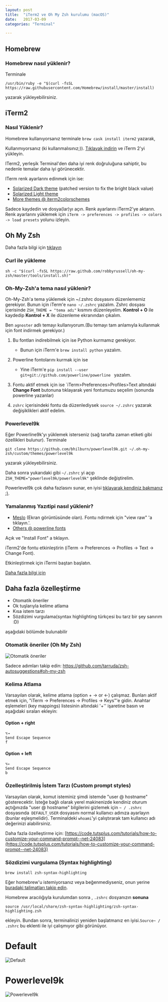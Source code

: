 ```yaml
---
layout: post
title:  "iTerm2 ve Oh My Zsh kurulumu (macOS)"
date:   2017-03-09
categories: "Terminal"

---
```


## Homebrew

### Homebrew nasıl yüklenir?

Terminale 
```` 
/usr/bin/ruby -e "$(curl -fsSL https://raw.githubusercontent.com/Homebrew/install/master/install) 
````
yazarak yükleyebilirsiniz.
## iTerm2

### Nasıl Yüklenir?
Homebrew kullanıyorsanız terminale `brew cask install iterm2` yazarak,
    
Kullanmıyorsanız (ki kullanmalısınız;)). [Tıklayak indirin](http://www.iterm2.com/downloads.html) ve iTerm 2'yi yükleyin. 

ITerm2, yerleşik Terminal'den daha iyi renk doğruluğuna sahiptir, bu nedenle temalar daha iyi görünecektir.
    
ITerm renk ayarlarını edinmek için ise:

- [Solarized Dark theme](https://raw.githubusercontent.com/mbadolato/iTerm2-Color-Schemes/master/schemes/Solarized%20Dark%20-%20Patched.itermcolors) (patched version to fix the bright black value)
- [Solarized Light theme](https://raw.githubusercontent.com/altercation/solarized/master/iterm2-colors-solarized/Solarized%20Light.itermcolors)
- [More themes @ iterm2colorschemes](http://iterm2colorschemes.com/)
    
Sadece kaydedin ve dosya(lar)yı açın. Renk ayarlarını iTerm2'ye aktarın. Renk ayarlarını yüklemek için `iTerm -> preferences -> profiles -> colors -> load presets` yolunu izleyin.

## Oh My Zsh 

Daha fazla bilgi için [tıklayın](https://github.com/robbyrussell/oh-my-zsh)

### Curl ile yükleme
    
    sh -c "$(curl -fsSL https://raw.github.com/robbyrussell/oh-my-zsh/master/tools/install.sh)"
    
### Oh-My-Zsh'a tema nasıl yüklenir?

Oh-My-Zsh'a tema yüklemek için ~/.zshrc dosyasını düzenlememiz gerekiyor. Bunun için iTerm'e `nano ~/.zshrc` yazalım. Zshrc dosyası içerisinde
`ZSH_THEME = "tema adı"` kısmını düzenleyelim. **Kontrol + O** ile kaydedip **Kontrol + X** ile düzenleme ekranından çıkalım.

Ben `agnoster` adlı temayı kullanıyorum.(Bu temayı tam anlamıyla kullanmak için font indirmek gerekiyor.)

1. Bu fontları indirebilmek için ise Python kurmamız gerekiyor.
	* Bunun için iTerm'e `brew install python` yazalım.

2. Powerline fontolarını kurmak için ise
	* Yine iTerm'e ````pip install --user git+git://github.com/powerline/powerline ```` yazalım.

3. Fontu aktif etmek için ise `iTerm>Preferences>Profiles>Text altındaki **Change Font** butonuna tıklayarak yeni fontumuzu seçelim (sonunda powerline yazanlar)
4. `zshrc` içerisindeki fontu da düzenlediysek `source ~/.zshrc` yazarak değişiklikleri aktif edelim.

### Powerlevel9k

Eğer Powerline9k'yı yüklemek isterseniz (sağ tarafta zaman etiketi gibi özellikleri bulunur).
Terminale

   ```
   git clone https://github.com/bhilburn/powerlevel9k.git ~/.oh-my-zsh/custom/themes/powerlevel9k
   ```
   yazarak yükleyebilirsiniz.

Daha sonra yukarıdaki gibi `~/.zshrc` yi açıp `ZSH_THEME="powerlevel9k/powerlevel9k"` şeklinde değiştirelim.

Powerlevel9k çok daha fazlasını sunar, en iyisi [tıklayarak kendiniz bakmanız :)](https://github.com/bhilburn/powerlevel9k/wiki/Show-Off-Your-Config).

### Yamalanmış Yazıtipi nasıl yüklenir?

- [Meslo](https://github.com/Lokaltog/powerline-fonts/blob/master/Meslo/Meslo%20LG%20M%20DZ%20Regular%20for%20Powerline.otf) (Ekran görüntüsünde olan). Fontu ndirmek için "view raw" 'a tıklayın.'.
- [Others @ powerline fonts](https://github.com/powerline/fonts)
    
Açık ve "Install Font" a tıklayın.

iTerm2'de fontu etkinleştirin (iTerm -> Preferences -> Profiles -> Text -> Change Font).

Etkinleştirmek için iTermi baştan başlatın.

[Daha fazla bilgi için](https://powerline.readthedocs.io/en/latest/installation/osx.html)

## Daha fazla özelleştirme

- Otomatik öneriler
- Ok tuşlarıyla kelime atlama
- Kısa istem tarzı
- Sözdizimi vurgulama(syntax highlighting türkçesi bu tarz bir şey sanırım :D)  

aşağıdaki bölümde bulunabilir

### Otomatik öneriler (Oh My Zsh)

![Otomatik öneriler](http://i66.tinypic.com/b5i9dv.png)

Sadece adımları takip edin: https://github.com/tarruda/zsh-autosuggestions#oh-my-zsh

### Kelima Atlama

Varsayılan olarak, kelime atlama (option + → or ←) çalışmaz. Bunları aktif etmek için,  "iTerm -> Preferences -> Profiles -> Keys"'e gidin. Anahtar eşlemeleri (key mappings) listesinin altındaki '+'' işaretine basın ve aşağıdaki sıraları ekleyin:

#### Option + right

```
⌥→
Send Escape Sequence
f
```

#### Option + left

```
⌥←
Send Escape Sequence
b
```

### Özelleştirilmiş İstem Tarzı (Custom prompt styles)

Varsayılan olarak, komut isteminiz şimdi istemde "user @ hostname" gösterecektir. İsteğe bağlı olarak yerel makinenizde kendiniz oturum açtığınızda "user @ hostname" bilgilerini gizlemek için `~ / .zshrc` dosyasında` DEFAULT_USER` dosyasını normal kullanıcı adınıza ayarlayın (bunlar eşleşmelidir). Terminaldeki `whoami`'yi çalıştırarak tam kullanıcı adı değerinizi alabilirsiniz.

Daha fazla özelleştirme için: [https://code.tutsplus.com/tutorials/how-to-customize-your-command-prompt--net-24083](https://code.tutsplus.com/tutorials/how-to-customize-your-command-prompt--net-24083)

### Sözdizimi vurgulama (Syntax highlighting)

```
brew install zsh-syntax-highlighting
```


Eğer homebrew'u istemiyorsanız veya beğenmediyseniz, onun yerine [buradaki talimatları takip edin](https://github.com/zsh-users/zsh-syntax-highlighting/blob/master/INSTALL.md). 

Homebrew aracılığıyla kurulumdan sonra , `.zshrc` dosyanızın **sonuna**

```
source /usr/local/share/zsh-syntax-highlighting/zsh-syntax-highlighting.zsh
```
ekleyin. Bundan sonra, terminalinizi yeniden başlatmanız en iyisi.`Source~ / .zshrc` bu eklenti ile iyi çalışmıyor gibi görünüyor.

# Default

![Default](https://gist.githubusercontent.com/kevin-smets/9722391f8b3e4fa436b1c1dcf05ecd88/raw/14012c157e280684ae5c75686eef2e302123e51b/agnoster.png)

# Powerlevel9k

![Powerlevel9k](https://gist.githubusercontent.com/kevin-smets/9722391f8b3e4fa436b1c1dcf05ecd88/raw/29389beaa891f939e274b8e20622647357e793d4/powerlevel9k.png)